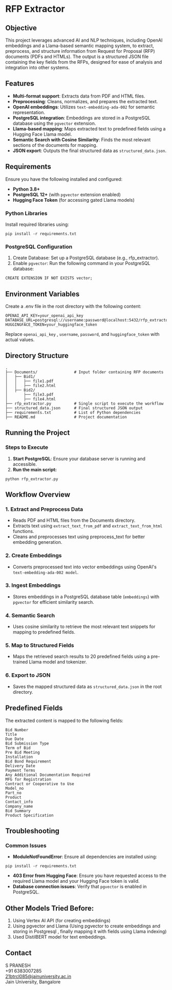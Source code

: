 # RFP Extractor

## Objective

This project leverages advanced AI and NLP techniques, including OpenAI embeddings and a Llama-based semantic mapping system, to extract, preprocess, and structure information from Request for Proposal (RFP) documents (PDFs and HTMLs). The output is a structured JSON file containing the key fields from the RFPs, designed for ease of analysis and integration into other systems.

## Features

- **Multi-format support**: Extracts data from PDF and HTML files.
- **Preprocessing**: Cleans, normalizes, and prepares the extracted text.
- **OpenAI embeddings**: Utilizes `text-embedding-ada-002` for semantic representation.
- **PostgreSQL integration**: Embeddings are stored in a PostgreSQL database using the `pgvector` extension.
- **Llama-based mapping**: Maps extracted text to predefined fields using a Hugging Face Llama model.
- **Semantic Search with Cosine Similarity**: Finds the most relevant sections of the documents for mapping.
- **JSON export**: Outputs the final structured data as `structured_data.json`.

## Requirements

Ensure you have the following installed and configured:

- **Python 3.8+**
- **PostgreSQL 12+** (with `pgvector` extension enabled)
- **Hugging Face Token** (for accessing gated Llama models)

### Python Libraries

Install required libraries using:
```
pip install -r requirements.txt
```
### PostgreSQL Configuration
1. Create Database: Set up a PostgreSQL database (e.g., rfp_extractor).
2. Enable ```pgvector```: Run the following command in your PostgreSQL database:
```
CREATE EXTENSION IF NOT EXISTS vector;
```

## Environment Variables
Create a .env file in the root directory with the following content:

```
OPENAI_API_KEY=your_openai_api_key
DATABASE_URL=postgresql://username:password@localhost:5432/rfp_extractor
HUGGINGFACE_TOKEN=your_huggingface_token
```
Replace   `openai_api_key` , `username`, `password`, and `huggingface_token` with actual values.

## Directory Structure
```
.
├── Documents/                # Input folder containing RFP documents
│   ├── Bid1/
│   │   ├── file1.pdf
│   │   ├── file2.html
│   ├── Bid2/
│       ├── file3.pdf
│       ├── file4.html
├── rfp_extractor.py          # Single script to execute the workflow
├── structured_data.json      # Final structured JSON output
├── requirements.txt          # List of Python dependencies
├── README.md                 # Project documentation
```
## Running the Project
### Steps to Execute
1. **Start PostgreSQL**: Ensure your database server is running and accessible.
2. **Run the main script:**
```
python rfp_extractor.py
```
## Workflow Overview
### 1. Extract and Preprocess Data
* Reads PDF and HTML files from the Documents directory.
* Extracts text using `extract_text_from_pdf` and `extract_text_from_html` functions.
* Cleans and preprocesses text using preprocess_text for better embedding generation.
### 2. Create Embeddings
* Converts preprocessed text into vector embeddings using OpenAI's `text-embedding-ada-002 model`.
### 3. Ingest Embeddings
* Stores embeddings in a PostgreSQL database table (`embeddings`) with `pgvector` for efficient similarity search.
### 4. Semantic Search
* Uses cosine similarity to retrieve the most relevant text snippets for mapping to predefined fields.
### 5. Map to Structured Fields
* Maps the retrieved search results to 20 predefined fields using a pre-trained Llama model and tokenizer.
### 6. Export to JSON
* Saves the mapped structured data as `structured_data.json` in the root directory.

## Predefined Fields
The extracted content is mapped to the following fields:
```
Bid Number
Title
Due Date
Bid Submission Type
Term of Bid
Pre Bid Meeting
Installation
Bid Bond Requirement
Delivery Date
Payment Terms
Any Additional Documentation Required
MFG for Registration
Contract or Cooperative to Use
Model_no
Part_no
Product
Contact_info
Company_name
Bid Summary
Product Specification
```
## Troubleshooting
### Common Issues
- **ModuleNotFoundError**: Ensure all dependencies are installed using:
```
pip install -r requirements.txt
```
- **403 Error from Hugging Face**: Ensure you have requested access to the required Llama model and your Hugging Face token is valid.
- **Database connection issues**: Verify that `pgvector` is enabled in PostgreSQL.

## Other Models Tried Before:
1. Using Vertex AI API (for creating embeddings)
2. Using pgvector and Llama (Using pgvector to create embeddings and storing in Postgresql , finally mapping it with fields using Llama indexing)
3. Used DistilBERT model for text embeddings.

## Contact
S PRANESH <br>
+91 6383007285<br>
21btrcl085@jainuniversity.ac.in<br>
Jain University, Bangalore <br>
